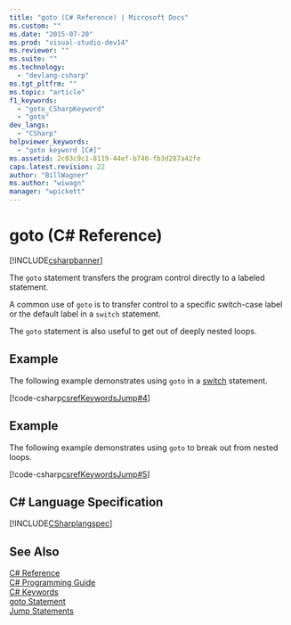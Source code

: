 ```yaml
---
title: "goto (C# Reference) | Microsoft Docs"
ms.custom: ""
ms.date: "2015-07-20"
ms.prod: "visual-studio-dev14"
ms.reviewer: ""
ms.suite: ""
ms.technology: 
  - "devlang-csharp"
ms.tgt_pltfrm: ""
ms.topic: "article"
f1_keywords: 
  - "goto_CSharpKeyword"
  - "goto"
dev_langs: 
  - "CSharp"
helpviewer_keywords: 
  - "goto keyword [C#]"
ms.assetid: 2c03c9c1-8119-44ef-b740-fb3d287a42fe
caps.latest.revision: 22
author: "BillWagner"
ms.author: "wiwagn"
manager: "wpickett"
---
```

# goto (C# Reference)
[!INCLUDE[csharpbanner](../../../includes/csharpbanner.md)]

The `goto` statement transfers the program control directly to a labeled statement.  
  
 A common use of `goto` is to transfer control to a specific switch-case label or the default label in a `switch` statement.  
  
 The `goto` statement is also useful to get out of deeply nested loops.  
  
## Example  
 The following example demonstrates using `goto` in a [switch](../../../csharp/language-reference/keywords/switch.md) statement.  
  
 [!code-csharp[csrefKeywordsJump#4](../../../snippets/csharp/VS_Snippets_VBCSharp/csrefKeywordsJump/CS/csrefKeywordsJump.cs#4)]  
  
## Example  
 The following example demonstrates using `goto` to break out from nested loops.  
  
 [!code-csharp[csrefKeywordsJump#5](../../../snippets/csharp/VS_Snippets_VBCSharp/csrefKeywordsJump/CS/csrefKeywordsJump.cs#5)]  
  
## C# Language Specification  
 [!INCLUDE[CSharplangspec](../../../includes/csharplangspec-md.md)]  
  
## See Also  
 [C# Reference](../../../csharp/language-reference/index.md)   
 [C# Programming Guide](../../../csharp/programming-guide/index.md)   
 [C# Keywords](../../../csharp/language-reference/keywords/index.md)   
 [goto Statement](/visual-cpp/cpp/goto-statement-cpp)   
 [Jump Statements](../../../csharp/language-reference/keywords/jump-statements.md)
